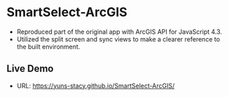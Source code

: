 # SmartSelect-ArcGIS
- Reproduced part of the original app with ArcGIS API for JavaScript 4.3.
- Utilized the split screen and sync views to make a clearer reference to the built environment.
## Live Demo
- URL: https://yuns-stacy.github.io/SmartSelect-ArcGIS/ 
